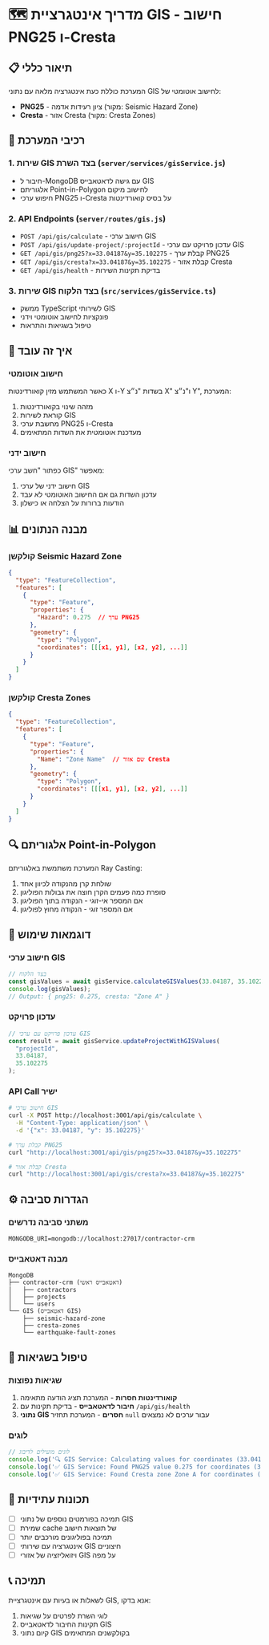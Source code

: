 # 🗺️ מדריך אינטגרציית GIS - חישוב PNG25 ו-Cresta

## 📋 **תיאור כללי**

המערכת כוללת כעת אינטגרציה מלאה עם נתוני GIS לחישוב אוטומטי של:
- **PNG25** - ציון רעידות אדמה (מקור: Seismic Hazard Zone)
- **Cresta** - אזור Cresta (מקור: Cresta Zones)

## 🔧 **רכיבי המערכת**

### 1. **שירות GIS בצד השרת** (`server/services/gisService.js`)
- חיבור ל-MongoDB עם גישה לדאטאבייס GIS
- אלגוריתם Point-in-Polygon לחישוב מיקום
- חיפוש ערכי PNG25 ו-Cresta על בסיס קואורדינטות

### 2. **API Endpoints** (`server/routes/gis.js`)
- `POST /api/gis/calculate` - חישוב ערכי GIS
- `POST /api/gis/update-project/:projectId` - עדכון פרויקט עם ערכי GIS
- `GET /api/gis/png25?x=33.04187&y=35.102275` - קבלת ערך PNG25
- `GET /api/gis/cresta?x=33.04187&y=35.102275` - קבלת אזור Cresta
- `GET /api/gis/health` - בדיקת תקינות השירות

### 3. **שירות GIS בצד הלקוח** (`src/services/gisService.ts`)
- ממשק TypeScript לשירותי GIS
- פונקציות לחישוב אוטומטי וידני
- טיפול בשגיאות והתראות

## 🚀 **איך זה עובד**

### **חישוב אוטומטי**
כאשר המשתמש מזין קואורדינטות X ו-Y בשדות "נ״צ X" ו"נ״צ Y", המערכת:
1. מזהה שינוי בקואורדינטות
2. קוראת לשירות GIS
3. מחשבת ערכי PNG25 ו-Cresta
4. מעדכנת אוטומטית את השדות המתאימים

### **חישוב ידני**
כפתור "חשב ערכי GIS" מאפשר:
1. חישוב ידני של ערכי GIS
2. עדכון השדות גם אם החישוב האוטומטי לא עבד
3. הודעות ברורות על הצלחה או כישלון

## 📊 **מבנה הנתונים**

### **קולקשן Seismic Hazard Zone**
```json
{
  "type": "FeatureCollection",
  "features": [
    {
      "type": "Feature",
      "properties": {
        "Hazard": 0.275  // ערך PNG25
      },
      "geometry": {
        "type": "Polygon",
        "coordinates": [[[x1, y1], [x2, y2], ...]]
      }
    }
  ]
}
```

### **קולקשן Cresta Zones**
```json
{
  "type": "FeatureCollection",
  "features": [
    {
      "type": "Feature",
      "properties": {
        "Name": "Zone Name"  // שם אזור Cresta
      },
      "geometry": {
        "type": "Polygon",
        "coordinates": [[[x1, y1], [x2, y2], ...]]
      }
    }
  ]
}
```

## 🔍 **אלגוריתם Point-in-Polygon**

המערכת משתמשת באלגוריתם Ray Casting:
1. שולחת קרן מהנקודה לכיוון אחד
2. סופרת כמה פעמים הקרן חוצה את גבולות הפוליגון
3. אם המספר אי-זוגי - הנקודה בתוך הפוליגון
4. אם המספר זוגי - הנקודה מחוץ לפוליגון

## 📝 **דוגמאות שימוש**

### **חישוב ערכי GIS**
```javascript
// בצד הלקוח
const gisValues = await gisService.calculateGISValues(33.04187, 35.102275);
console.log(gisValues);
// Output: { png25: 0.275, cresta: "Zone A" }
```

### **עדכון פרויקט**
```javascript
// עדכון פרויקט עם ערכי GIS
const result = await gisService.updateProjectWithGISValues(
  "projectId", 
  33.04187, 
  35.102275
);
```

### **API Call ישיר**
```bash
# חישוב ערכי GIS
curl -X POST http://localhost:3001/api/gis/calculate \
  -H "Content-Type: application/json" \
  -d '{"x": 33.04187, "y": 35.102275}'

# קבלת ערך PNG25
curl "http://localhost:3001/api/gis/png25?x=33.04187&y=35.102275"

# קבלת אזור Cresta
curl "http://localhost:3001/api/gis/cresta?x=33.04187&y=35.102275"
```

## ⚙️ **הגדרות סביבה**

### **משתני סביבה נדרשים**
```env
MONGODB_URI=mongodb://localhost:27017/contractor-crm
```

### **מבנה דאטאבייס**
```
MongoDB
├── contractor-crm (דאטאבייס ראשי)
│   ├── contractors
│   ├── projects
│   └── users
└── GIS (דאטאבייס GIS)
    ├── seismic-hazard-zone
    ├── cresta-zones
    └── earthquake-fault-zones
```

## 🐛 **טיפול בשגיאות**

### **שגיאות נפוצות**
1. **קואורדינטות חסרות** - המערכת תציג הודעה מתאימה
2. **חיבור לדאטאבייס** - בדיקת תקינות עם `/api/gis/health`
3. **נתוני GIS חסרים** - המערכת תחזיר `null` עבור ערכים לא נמצאים

### **לוגים**
```javascript
// לוגים מועילים לדיבוג
console.log('🔍 GIS Service: Calculating values for coordinates (33.04187, 35.102275)');
console.log('✅ GIS Service: Found PNG25 value 0.275 for coordinates (33.04187, 35.102275)');
console.log('✅ GIS Service: Found Cresta zone Zone A for coordinates (33.04187, 35.102275)');
```

## 🎯 **תכונות עתידיות**

- [ ] תמיכה בפורמטים נוספים של נתוני GIS
- [ ] שמירת cache של תוצאות חישוב
- [ ] תמיכה בפוליגונים מורכבים יותר
- [ ] אינטגרציה עם שירותי GIS חיצוניים
- [ ] ויזואליזציה של אזורי GIS על מפה

## 📞 **תמיכה**

לשאלות או בעיות עם אינטגרציית GIS, אנא בדקו:
1. לוגי השרת לפרטים על שגיאות
2. תקינות החיבור לדאטאבייס GIS
3. קיום נתוני GIS בקולקשנים המתאימים
